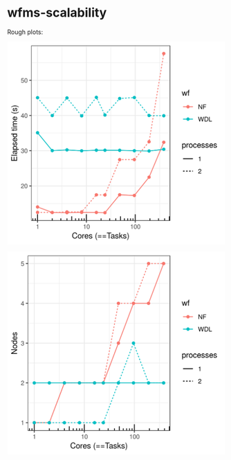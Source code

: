 # wfms-scalability

Rough plots:

![](analysis/Execution_time.png)

![](analysis/Execution_nodes.png)
